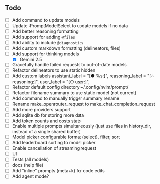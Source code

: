 
## Todo

- [ ] Add command to update models
- [ ] Update :PromptModelSelect to update models if no data
- [ ] Add better reasoning formatting
- [ ] Add support for adding `@files`
- [ ] Add ability to include `@diagnostics`
- [ ] Add custom markdown formatting (delineators, files)
- [ ] Add support for thinking models
  + [x] Gemini 2.5
- [ ] Gracefully handle failed requests to out-of-date models
- [ ] Refactor delineators to use static hidden <!-- html comments -->
- [ ] Add custom labels
  assistant_label = "[● %s:]",
  reasoning_label = "[∴ reasoning:]",
  user_label = "[○ user:]",
- [ ] Refactor default config directory
  ~/.config/nvim/prompt/
- [ ] Refactor filename summary to use static model (not current)
- [ ] Add command to manually trigger summary rename
- [ ] Rename make_openrouter_request to make_chat_completion_request
- [ ] Add more providers support
- [ ] Add sqlite db for storing more data
- [ ] Add token counts and costs stats
- [ ] Enable multiple prompts simultaneously (just use files in history_dir,
  instead of a single shared buffer)
- [ ] Model picker configurable format (select), filter, sort
- [ ] Add leaderboard sorting to model picker
- [ ] Enable cancellation of streaming request
- [ ] UI
- [ ] Tests (all models)
- [ ] docs (help file)
- [ ] Add "inline" prompts (meta+k) for code edits
- [ ] Add agent mode?

